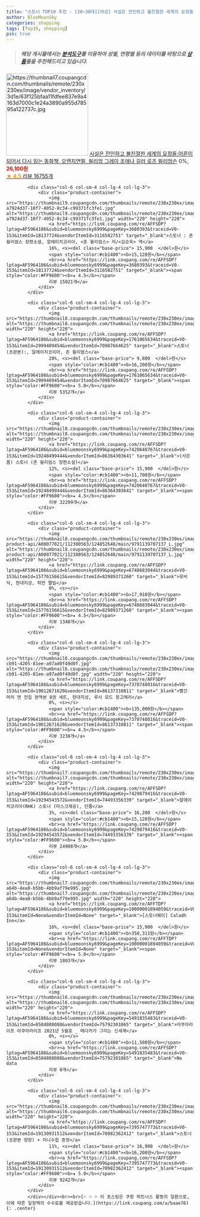 ```yaml
---
title: "스토너 TOP10 추천 - [20~30대][여성] 사실은 잔인하고 불친절한 세계의 요정들:어른이 되어서 다시 읽는 동화책, 오렌지연필, 윌리엄 그레이 조애나 길러 로즈 윌리엄"
author: BlueMoonSky
categories: shopping
tags: [Top10, shopping]
pin: true
---
```


> ##### 해당 게시물에서는 [**분석도구**](https://itemscout.io/)를 이용하여 **성별**, **연령별** 등의 데이터를 바탕으로 [**상품**](https://link.coupang.com/a/baae76)들을 추천해드리고 있습니다.
<div class="container"><div class="row">
            <div class="col-6 col-sm-4 col-lg-4 col-lg-3">
                <div class="product-container">
                    <img src="https://thumbnail7.coupangcdn.com/thumbnails/remote/230x230ex/image/vendor_inventory/3d1e/63f125bfaa11fdfee837e9a4163d7000c1e24a3890a955d78595a122737c.jpg" alt="https://thumbnail7.coupangcdn.com/thumbnails/remote/230x230ex/image/vendor_inventory/3d1e/63f125bfaa11fdfee837e9a4163d7000c1e24a3890a955d78595a122737c.jpg" width="220" height="220">
                    <a href="https://link.coupang.com/re/AFFSDP?lptag=AF5964186&subid=bluemoonsky6999&pageKey=4945690487&traceid=V0-153&itemId=6523690712&vendorItemId=73817837239" target="_blank">사실은 잔인하고 불친절한 세계의 요정들:어른이 되어서 다시 읽는 동화책, 오렌지연필, 윌리엄 그레이 조애나 길러 로즈 윌리엄슨</a>
                    0%, <s></s> 
                    <span style="color:#cb1400"><b>26,100원</b></span>
                    <br><a href="https://link.coupang.com/re/AFFSDP?lptag=AF5964186&subid=bluemoonsky6999&pageKey=4945690487&traceid=V0-153&itemId=6523690712&vendorItemId=73817837239" target="_blank"><span style="color:#FF9600"><b>★ 4.5</b></span>
                    리뷰 16755개</a>
                </div>
            </div>
            
            <div class="col-6 col-sm-4 col-lg-4 col-lg-3">
                <div class="product-container">
                    <img src="https://thumbnail9.coupangcdn.com/thumbnails/remote/230x230ex/image/retail/images/1490688256806154-a7924d37-10f7-4052-8c34-c99371fc3fe1.jpg" alt="https://thumbnail9.coupangcdn.com/thumbnails/remote/230x230ex/image/retail/images/1490688256806154-a7924d37-10f7-4052-8c34-c99371fc3fe1.jpg" width="220" height="220">
                    <a href="https://link.coupang.com/re/AFFSDP?lptag=AF5964186&subid=bluemoonsky6999&pageKey=3680393&traceid=V0-153&itemId=18137724&vendorItemId=3116582751" target="_blank">스토너 : 존 윌리엄스 장편소설, 알에이치코리아, <존 윌리엄스> 저/<김승욱> 역</a>
                    16%, <s><del class="base-price"> 15,900  </del>원</s> 
                    <span style="color:#cb1400"><b>15,120원</b></span>
                    <br><a href="https://link.coupang.com/re/AFFSDP?lptag=AF5964186&subid=bluemoonsky6999&pageKey=3680393&traceid=V0-153&itemId=18137724&vendorItemId=3116582751" target="_blank"><span style="color:#FF9600"><b>★ 4.5</b></span>
                    리뷰 15021개</a>
                </div>
            </div>
            
            <div class="col-6 col-sm-4 col-lg-4 col-lg-3">
                <div class="product-container">
                    <img src="https://thumbnail8.coupangcdn.com/thumbnails/remote/230x230ex/image/vendor_inventory/0527/61673c7618949f03c99c4f517bf7dfc8059f87faca21c0179d58e08beb2a.jpg" alt="https://thumbnail8.coupangcdn.com/thumbnails/remote/230x230ex/image/vendor_inventory/0527/61673c7618949f03c99c4f517bf7dfc8059f87faca21c0179d58e08beb2a.jpg" width="220" height="220">
                    <a href="https://link.coupang.com/re/AFFSDP?lptag=AF5964186&subid=bluemoonsky6999&pageKey=1761065634&traceid=V0-153&itemId=2999409454&vendorItemId=70987664625" target="_blank">스토너(초판본):, 알에이치코리아, 존 윌리엄스</a>
                    20%, <s><del class="base-price"> 9,800  </del>원</s> 
                    <span style="color:#cb1400"><b>16,200원</b></span>
                    <br><a href="https://link.coupang.com/re/AFFSDP?lptag=AF5964186&subid=bluemoonsky6999&pageKey=1761065634&traceid=V0-153&itemId=2999409454&vendorItemId=70987664625" target="_blank"><span style="color:#FF9600"><b>★ 5.0</b></span>
                    리뷰 5352개</a>
                </div>
            </div>
            
            <div class="col-6 col-sm-4 col-lg-4 col-lg-3">
                <div class="product-container">
                    <img src="https://thumbnail8.coupangcdn.com/thumbnails/remote/230x230ex/image/vendor_inventory/5c75/27e29a84e670dd036e76d761ecb1c45dbadf97653bc5402162bd299cff1b.jpg" alt="https://thumbnail8.coupangcdn.com/thumbnails/remote/230x230ex/image/vendor_inventory/5c75/27e29a84e670dd036e76d761ecb1c45dbadf97653bc5402162bd299cff1b.jpg" width="220" height="220">
                    <a href="https://link.coupang.com/re/AFFSDP?lptag=AF5964186&subid=bluemoonsky6999&pageKey=7420640767&traceid=V0-153&itemId=19248499444&vendorItemId=86364303641" target="_blank">(사은품) 스토너 (존 윌리엄스 장편소설)</a>
                    12%, <s><del class="base-price"> 15,900  </del>원</s> 
                    <span style="color:#cb1400"><b>11,700원</b></span>
                    <br><a href="https://link.coupang.com/re/AFFSDP?lptag=AF5964186&subid=bluemoonsky6999&pageKey=7420640767&traceid=V0-153&itemId=19248499444&vendorItemId=86364303641" target="_blank"><span style="color:#FF9600"><b>★ 4.5</b></span>
                    리뷰 32299개</a>
                </div>
            </div>
            
            <div class="col-6 col-sm-4 col-lg-4 col-lg-3">
                <div class="product-container">
                    <img src="https://thumbnail8.coupangcdn.com/thumbnails/remote/230x230ex/image/retail-product-api/A00077021/112380563/124852648/main/9791139707137_L.jpg" alt="https://thumbnail8.coupangcdn.com/thumbnails/remote/230x230ex/image/retail-product-api/A00077021/112380563/124852648/main/9791139707137_L.jpg" width="220" height="220">
                    <a href="https://link.coupang.com/re/AFFSDP?lptag=AF5964186&subid=bluemoonsky6999&pageKey=6748683044&traceid=V0-153&itemId=15776156615&vendorItemId=82989371260" target="_blank">모비 딕, 현대지성, 허먼 멜빌</a>
                    0%, <s></s> 
                    <span style="color:#cb1400"><b>17,910원</b></span>
                    <br><a href="https://link.coupang.com/re/AFFSDP?lptag=AF5964186&subid=bluemoonsky6999&pageKey=6748683044&traceid=V0-153&itemId=15776156615&vendorItemId=82989371260" target="_blank"><span style="color:#FF9600"><b>★ 4.5</b></span>
                    리뷰 1340개</a>
                </div>
            </div>
            
            <div class="col-6 col-sm-4 col-lg-4 col-lg-3">
                <div class="product-container">
                    <img src="https://thumbnail6.coupangcdn.com/thumbnails/remote/230x230ex/image/retail/images/2023/05/31/14/6/e95d4dfa-cb91-4205-81ee-a97ad0f49d0f.jpg" alt="https://thumbnail6.coupangcdn.com/thumbnails/remote/230x230ex/image/retail/images/2023/05/31/14/6/e95d4dfa-cb91-4205-81ee-a97ad0f49d0f.jpg" width="220" height="220">
                    <a href="https://link.coupang.com/re/AFFSDP?lptag=AF5964186&subid=bluemoonsky6999&pageKey=7370748016&traceid=V0-153&itemId=19012671620&vendorItemId=86137310811" target="_blank">빨간 머리 앤 전집 완역본 8권 세트, 현대지성, 루시 모드 몽고메리</a>
                    0%, <s></s> 
                    <span style="color:#cb1400"><b>135,000원</b></span>
                    <br><a href="https://link.coupang.com/re/AFFSDP?lptag=AF5964186&subid=bluemoonsky6999&pageKey=7370748016&traceid=V0-153&itemId=19012671620&vendorItemId=86137310811" target="_blank"><span style="color:#FF9600"><b>★ 4.5</b></span>
                    리뷰 3238개</a>
                </div>
            </div>
            
            <div class="col-6 col-sm-4 col-lg-4 col-lg-3">
                <div class="product-container">
                    <img src="https://thumbnail7.coupangcdn.com/thumbnails/remote/230x230ex/image/vendor_inventory/3f27/695c22a36166960f79c9118b2378f717e6198823badcb957912d189ef90b.jpg" alt="https://thumbnail7.coupangcdn.com/thumbnails/remote/230x230ex/image/vendor_inventory/3f27/695c22a36166960f79c9118b2378f717e6198823badcb957912d189ef90b.jpg" width="220" height="220">
                    <a href="https://link.coupang.com/re/AFFSDP?lptag=AF5964186&subid=bluemoonsky6999&pageKey=7429879416&traceid=V0-153&itemId=19294543572&vendorItemId=74493356339" target="_blank">알에이치코리아(RHK) 스토너 (마스크제공), 단품</a>
                    3%, <s><del class="base-price"> 16,200  </del>원</s> 
                    <span style="color:#cb1400"><b>15,120원</b></span>
                    <br><a href="https://link.coupang.com/re/AFFSDP?lptag=AF5964186&subid=bluemoonsky6999&pageKey=7429879416&traceid=V0-153&itemId=19294543572&vendorItemId=74493356339" target="_blank"><span style="color:#FF9600"><b>★ 5.0</b></span>
                    리뷰 24908개</a>
                </div>
            </div>
            
            <div class="col-6 col-sm-4 col-lg-4 col-lg-3">
                <div class="product-container">
                    <img src="https://thumbnail7.coupangcdn.com/thumbnails/remote/230x230ex/image/travel_reactor/travelConnect/hotel/C00655061/1572348a-a64b-4ea0-b5bb-4bb9af79e995.jpg" alt="https://thumbnail7.coupangcdn.com/thumbnails/remote/230x230ex/image/travel_reactor/travelConnect/hotel/C00655061/1572348a-a64b-4ea0-b5bb-4bb9af79e995.jpg" width="220" height="220">
                    <a href="https://link.coupang.com/re/AFFTDP?lptag=AF5964186&subid=bluemoonsky6999&pageKey=10000001894059&traceid=V0-153&itemId=None&vendorItemId=None" target="_blank">[스토너웨이] Caladh Inn</a>
                    16%, <s><del class="base-price"> 15,900  </del>원</s> 
                    <span style="color:#cb1400"><b>350,311원</b></span>
                    <br><a href="https://link.coupang.com/re/AFFTDP?lptag=AF5964186&subid=bluemoonsky6999&pageKey=10000001894059&traceid=V0-153&itemId=None&vendorItemId=None" target="_blank"><span style="color:#FF9600"><b>★ 5.0</b></span>
                    리뷰 1803개</a>
                </div>
            </div>
            
            <div class="col-6 col-sm-4 col-lg-4 col-lg-3">
                <div class="product-container">
                    <img src="https://thumbnail6.coupangcdn.com/thumbnails/remote/230x230ex/image/vendor_inventory/947d/3836e281679c3d8a9fde66a6e78144aad1538710c59c54e671b0fbbf937e.jpg" alt="https://thumbnail6.coupangcdn.com/thumbnails/remote/230x230ex/image/vendor_inventory/947d/3836e281679c3d8a9fde66a6e78144aad1538710c59c54e671b0fbbf937e.jpg" width="220" height="220">
                    <a href="https://link.coupang.com/re/AFFSDP?lptag=AF5964186&subid=bluemoonsky6999&pageKey=5491835483&traceid=V0-153&itemId=8504808080&vendorItemId=75792301865" target="_blank">아쿠아라이프 아쿠아라이프 2021년 5월호 _ 메다카가 그리는 신세계</a>
                    0%, <s></s> 
                    <span style="color:#cb1400"><b>11,500원</b></span>
                    <br><a href="https://link.coupang.com/re/AFFSDP?lptag=AF5964186&subid=bluemoonsky6999&pageKey=5491835483&traceid=V0-153&itemId=8504808080&vendorItemId=75792301865" target="_blank">No data
                    리뷰 0개</a>
                </div>
            </div>
            
            <div class="col-6 col-sm-4 col-lg-4 col-lg-3">
                <div class="product-container">
                    <img src="https://thumbnail6.coupangcdn.com/thumbnails/remote/230x230ex/image/vendor_inventory/fe3a/7c89719a915f46f879324ed18357b884e224be629e37841f0df37158935c.png" alt="https://thumbnail6.coupangcdn.com/thumbnails/remote/230x230ex/image/vendor_inventory/fe3a/7c89719a915f46f879324ed18357b884e224be629e37841f0df37158935c.png" width="220" height="220">
                    <a href="https://link.coupang.com/re/AFFSDP?lptag=AF5964186&subid=bluemoonsky6999&pageKey=7395747773&traceid=V0-153&itemId=19130931512&vendorItemId=70982362412" target="_blank">스토너 (초판본 양장) + 미니수첩 증정</a>
                    11%, <s><del class="base-price"> 16,900  </del>원</s> 
                    <span style="color:#cb1400"><b>16,200원</b></span>
                    <br><a href="https://link.coupang.com/re/AFFSDP?lptag=AF5964186&subid=bluemoonsky6999&pageKey=7395747773&traceid=V0-153&itemId=19130931512&vendorItemId=70982362412" target="_blank"><span style="color:#FF9600"><b>★ 5.0</b></span>
                    리뷰 9242개</a>
                </div>
            </div>
            </div></div><br><br>[💦 💦 💦 이 포스팅은 쿠팡 파트너스 활동의 일환으로, 이에 따른 일정액의 수수료를 제공받습니다.](https://link.coupang.com/a/baae76){: .center}